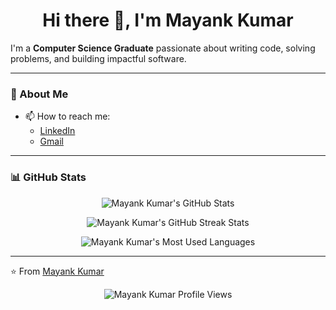 <h1 align="center">Hi there 👋, I'm Mayank Kumar</h1>

I'm a **Computer Science Graduate** passionate about writing code, solving problems, and building impactful software.

---

### 🌟 About Me
- 📫 How to reach me: 
  - [LinkedIn](https://www.linkedin.com/in/mayankkumar1903/)
  - [Gmail](mailto:mayankk1903@gmail.com)

---

### 📊 GitHub Stats

<p align="center">
  <img src="https://github-readme-stats.vercel.app/api?username=Mayankkumar1903&show_icons=true&theme=radical" alt="Mayank Kumar's GitHub Stats" />
</p>

<p align="center">
  <img src="https://github-readme-streak-stats.herokuapp.com/?user=Mayankkumar1903&theme=radical" alt="Mayank Kumar's GitHub Streak Stats" />
</p>

<p align="center">
  <img src="https://github-readme-stats.vercel.app/api/top-langs/?username=Mayankkumar1903&layout=compact&theme=radical" alt="Mayank Kumar's Most Used Languages" />
</p>

---

⭐️ From [Mayank Kumar](https://github.com/Mayankkumar1903)

<p align="center">
  <img src="https://komarev.com/ghpvc/?username=Mayankkumar1903&label=Profile%20Views&color=0e75b6&style=flat" alt="Mayank Kumar Profile Views" />
</p>
